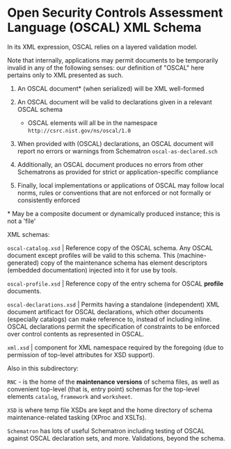 # Open Security Controls Assessment Language (OSCAL) XML Schema

In its XML expression, OSCAL relies on a layered validation model.

Note that internally, applications may permit documents to be temporarily invalid in any of the following senses: our definition of "OSCAL" here pertains only to XML presented as such.

1. An OSCAL document* (when serialized) will be XML well-formed
1. An OSCAL document will be valid to declarations given in a relevant OSCAL schema
     * OSCAL elements will all be in the namespace `http://csrc.nist.gov/ns/oscal/1.0`
     
1. When provided with (OSCAL) declarations, an OSCAL document will report no errors or warnings from Schematron `oscal-as-declared.sch`
1. Additionally, an OSCAL document produces no errors from other Schematrons as provided for strict or application-specific compliance
1. Finally, local implementations or applications of OSCAL may follow local norms, rules or conventions that are not enforced or not formally or consistently enforced

\* May be a composite document or dynamically produced instance; this is not a 'file'

XML schemas:


`oscal-catalog.xsd` | Reference copy of the OSCAL schema. Any OSCAL document except profiles will be valid to this schema. This (machine-generated) copy of the maintenance schema has element descriptors (embedded documentation) injected into it for use by tools.

`oscal-profile.xsd` | Reference copy of the entry schema for OSCAL **profile** documents.

`oscal-declarations.xsd` | Permits having a standalone (independent) XML document artificact for OSCAL declarations, which other documents (especially catalogs) can make reference to, instead of including inline. OSCAL declarations permit the specification of constraints to be enforced over control contents as represented in OSCAL.

`xml.xsd` | component for XML namespace required by the foregoing (due to permission of top-level attributes for XSD support).

Also in this subdirectory:

`RNC` - is the home of the **maintenance versions** of schema files, as well as convenient top-level (that is, entry point) schemas for the top-level elements `catalog`, `framework` and `worksheet`.

`XSD` is where temp file XSDs are kept and the home directory of schema maintenance-related tasking (XProc and XSLTs).

`Schematron` has lots of useful Schematron including testing of OSCAL against OSCAL declaration sets, and more. Validations, beyond the schema.
